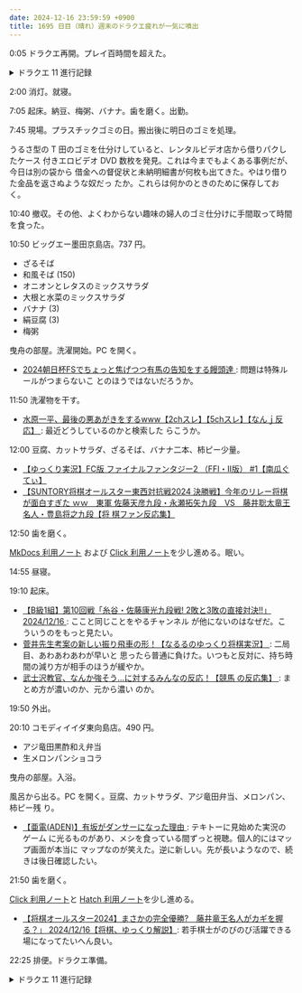```yaml
---
date: 2024-12-16 23:59:59 +0900
title: 1695 日目（晴れ）週末のドラクエ疲れが一気に噴出
---
```


0:05 ドラクエ再開。プレイ百時間を超えた。

<details><summary>ドラクエ 11 進行記録</summary>
<p>サマディー王国のイベントを攻略。国王と王子に会う。例のストーンサークルへ至る関所の通行許可を得る。
おつかいのための拾いものをしつつ、遺跡で勇者の星にまつわるイベントを観覧。
また新たな存在が登場するが、すぐにどこかへ消えていく。</p>

<p>顛末を国王に報告してこのイベント？は終わる。そんなことより、勇者の剣を作るためのハンマーの話だ。
国の宝物庫に置いてあったのを借りることに成功。虹色の枝のときのように売り飛ばされていなくて良かった。</p>

<p>本編とは関係ないがウマレースのゴールド杯はクリア無理だ。
左右に繊細なコース取りを要求されるのに、キーボードでは無理だ。
左手に主要キーが固まっていて、操作がビートマニア以上に難かしい。</p>

<p>次回、ホムラの里で鍛冶場を探す（はず）。
移動だけは済ませておく。ホムスビ山周辺の雑魚キャラが更新されていて、
それを利用して例の遠目に見えていた宝箱を開くことがようやくできた。何十時間も待った。</p>

<p>少し時間が余ったので、歴代冒険の書を進めておく。
昼間のドラクエ 9 に続いてドラクエ 7 が完了。</p>
</details>

2:00 消灯。就寝。

7:05 起床。納豆、梅粥、バナナ。歯を磨く。出勤。

7:45 現場。プラスチックゴミの日。搬出後に明日のゴミを処理。

うるさ型の T 田のゴミを仕分けしていると、レンタルビデオ店から借りパクしたケース
付きエロビデオ DVD 数枚を発見。これは今までもよくある事例だが、今日は別の袋から
借金への督促状と未納明細書が何枚も出てきた。やはり借りた金品を返さぬような奴だっ
たか。これらは何かのときのために保存しておく。

10:40 撤収。その他、よくわからない趣味の婦人のゴミ仕分けに手間取って時間を食った。

10:50 ビッグエー墨田京島店。737 円。

* ざるそば
* 和風そば (150)
* オニオンとレタスのミックスサラダ
* 大根と水菜のミックスサラダ
* バナナ (3)
* 絹豆腐 (3)
* 梅粥

曳舟の部屋。洗濯開始。PC を開く。

* [2024朝日杯FSでちょっと焦げつつ有馬の告知をする饅頭達
  ](https://www.youtube.com/watch?v=1bMGwdR8sAg): 問題は特殊ルールがつまらないこ
  とのほうではないだろうか。

11:50 洗濯物を干す。

* [水原一平、最後の悪あがきをするwww【2chスレ】【5chスレ】【なんｊ反応】
  ](https://www.youtube.com/watch?v=4gkQPLbZt_k): 最近どうしているのかと検索した
  らこうか。

12:00 豆腐、カットサラダ、ざるそば、バナナ二本、柿ピー少量。

* [【ゆっくり実況】FC版 ファイナルファンタジー2 （FFI・II版） #1【南瓜ぐてぃ】
  ](https://www.youtube.com/watch?v=Js5jyuVlToA)
* [【SUNTORY将棋オールスター東西対抗戦2024 決勝戦】今年のリレー将棋が面白すぎた
  ｗｗ　東軍 佐藤天彦九段・永瀬拓矢九段　VS　藤井聡太竜王名人・豊島将之九段【将
  棋ファン反応集】](https://www.youtube.com/watch?v=sjoSG9gT8Ss)

12:50 歯を磨く。

[MkDocs 利用ノート][289] および [Click 利用ノート][288]を少し進める。眠い。

14:55 昼寝。

19:10 起床。

* [【B級1組】第10回戦「糸谷・佐藤康光九段戦! 2敗と3敗の直接対決!!」2024/12/16
  ](https://www.youtube.com/watch?v=Ba78yIeKXGY): ここと同じことをやるチャンネル
  が他にないのはなぜだ。こういうのをもっと見たい。
* [菅井先生考案の新しい振り飛車の形！【なるるのゆっくり将棋実況】
  ](https://www.youtube.com/watch?v=gik1X-vjTR0): 二局目、あわあわあわが早いと
  思ったら普通に負けた。いつもと反対に、持ち時間の減り方が相手のほうが緩やか。
* [武士沢教官、なんか強そう…に対するみんなの反応！【競馬 の反応集】
  ](https://www.youtube.com/watch?v=gjZqYqJtKRo): まとめ方が濃いのか、元から濃い
  のか。

19:50 外出。

20:10 コモディイイダ東向島店。490 円。

* アジ竜田黒酢和え弁当
* 生メロンパンショコラ

曳舟の部屋。入浴。

風呂から出る。PC を開く。豆腐、カットサラダ、アジ竜田弁当、メロンパン、柿ピー残
り。

* [【亜電(ADEN)】有坂がダンサーになった理由
  ](https://www.youtube.com/watch?v=ixdZ3kGjt4s): テキトーに見始めた実況のゲーム
  に光るものがあり、メシを食っている間ずっと視聴。個人的にはマップ画面が本当に
  マップなのが笑えた。逆に新しい。先が長いようなので、続きは後日確認したい。

21:50 歯を磨く。

[Click 利用ノート][288]と [Hatch 利用ノート][290]を少し進める。

* [【将棋オールスター2024】まさかの完全優勝?　藤井竜王名人がカギを握る？」
  2024/12/16【将棋、ゆっくり解説】](https://www.youtube.com/watch?v=acz3p7KJZa0):
  若手棋士がのびのび活躍できる場になってたいへん良い。

22:25 排便。ドラクエ準備。

<details><summary>ドラクエ 11 進行記録</summary>
<p>まず鍛冶。メタスラのなんとかをブーメラン以外製造。防具は優秀で、複数用意してもいい。</p>

<p>ホムラの里のイベントを開始する。社に行って巫女ヤヤクから事情聴取。
火山で儀式を執り行いたいが、最近入口付近に化け物が出るようになって困った困った。
様子を見に行くと、実は化け物は里の子供二人が変装していただけだった。
なぜこんなことを？ 聞いてみると話はとんでもない方向に進む。</p>

<p>子供一人同伴で洞窟に潜る。行き止まりの崖下でかつてヤヤクが滅ぼしたはずの人食い火竜が生きているのを目撃する。
寝ているのをいいことに里にひとまず引き返し、社に報告する。
子供がヤヤクの施策を里への裏切りであると激しく非難。ヤヤクが激昂していると火竜が里にとうとう襲来。
観念したのか、ヤヤクが自ら身を差し出し、火竜に食らわれてしまう。
主人公一行は撃退したいところだが、とどめをさせずに火山の方へ逃がす。</p>

<p>まるで事情がわからぬ中、社の老侍女を尋ねる。
部屋に残されていたヤヤクの日記から真実が明らかになる。
山門のカギを入手。今度は火山の別の場所に行くのだろう。</p>
</details>

[288]: <https://github.com/showa-yojyo/notebook/issues/288>
[289]: <https://github.com/showa-yojyo/notebook/issues/289>
[290]: <https://github.com/showa-yojyo/notebook/issues/290>
